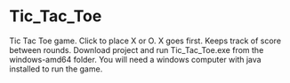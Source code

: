 # Tic_Tac_Toe
Tic Tac Toe game. Click to place X or O. X goes first. Keeps track of score between rounds.
Download project and run Tic_Tac_Toe.exe from the windows-amd64 folder. You will need a windows computer with java installed to run the game.

